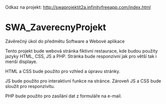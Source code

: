Odkaz na projekt: http://swaprojektit2a.infinityfreeapp.com/index.html

# SWA_ZaverecnyProjekt

Závěrečný úkol do předmětu Software a Webové aplikace

Tento projekt bude webová stránka fiktivní restaurace, kde budou použity jazyky HTML, CSS, JS a PHP.
Stránka bude responzivní jak pro větší tak i menší displaye.

HTML a CSS bude použito pro vzhled a úpravu stránky.

JS bude použito pro interaktivní funkce na stránce. Zároveň JS a CSS bude sloužit pro responzivitu.

PHP bude použito pro zasílání dat z formuláře na e-mail.
